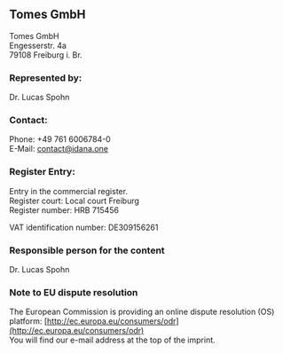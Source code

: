 ## Tomes GmbH

Tomes GmbH  
Engesserstr. 4a  
79108 Freiburg i. Br.

### Represented by:

Dr. Lucas Spohn

### Contact:

Phone: +49 761 6006784-0  
E-Mail: contact@idana.one

### Register Entry:

Entry in the commercial register.  
Register court: Local court Freiburg  
Register number: HRB 715456

VAT identification number: DE309156261

### Responsible person for the content

Dr. Lucas Spohn

### Note to EU dispute resolution

The European Commission is providing an online dispute resolution (OS) platform: [http://ec.europa.eu/consumers/odr](http://ec.europa.eu/consumers/odr)  
You will find our e-mail address at the top of the imprint.  
